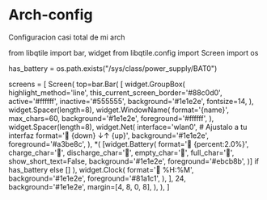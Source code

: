 # Arch-config
Configuracion casi total de mi arch

from libqtile import bar, widget
from libqtile.config import Screen
import os

has_battery = os.path.exists("/sys/class/power_supply/BAT0")

screens = [
    Screen(
        top=bar.Bar(
            [
                widget.GroupBox(
                    highlight_method='line',
                    this_current_screen_border='#88c0d0',
                    active='#ffffff',
                    inactive='#555555',
                    background='#1e1e2e',
                    fontsize=14,
                ),
                widget.Spacer(length=8),
                widget.WindowName(
                    format='{name}',
                    max_chars=60,
                    background='#1e1e2e',
                    foreground='#ffffff',
                ),
                widget.Spacer(length=8),
                widget.Net(
                    interface='wlan0',  # Ajustalo a tu interfaz
                    format='  {down} ↓↑ {up}',
                    background='#1e1e2e',
                    foreground='#a3be8c',
                ),
                *(
                    [widget.Battery(
                        format='  {percent:2.0%}',
                        charge_char='',
                        discharge_char='',
                        empty_char='',
                        full_char='',
                        show_short_text=False,
                        background='#1e1e2e',
                        foreground='#ebcb8b',
                    )] if has_battery else []
                ),
                widget.Clock(
                    format='󰥔  %H:%M',
                    background='#1e1e2e',
                    foreground='#81a1c1',
                ),
            ],
            24,
            background='#1e1e2e',
            margin=[4, 8, 0, 8],
        ),
    ),
]

